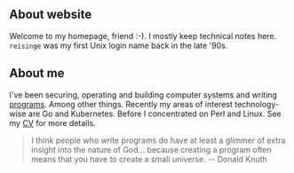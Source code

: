 ## About website

Welcome to my homepage, friend :-). I mostly keep technical notes here. `reisinge` was my first Unix login name back in the late '90s.

## About me

I've been securing, operating and building computer systems and writing [programs](https://github.com/jreisinger). Among other things. Recently my areas of interest technology-wise are Go and Kubernetes. Before I concentrated on Perl and Linux. See my [CV](cv) for more details.

> I think people who write programs do have at least a glimmer of extra insight into the nature of God... because creating a program often means that you have to create a small universe. -- Donald Knuth
